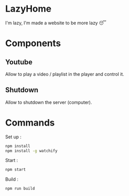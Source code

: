 # LazyHome
I'm lazy, I'm made a website to be more lazy :sleeping:

# Components
## Youtube
Allow to play a video / playlist in the player and control it.
## Shutdown
Allow to shutdown the server (computer). 

# Commands
Set up : 
```bash
npm install
npm install -g watchify
```
Start : 
```bash
npm start
```
Build : 
```bash
npm run build
```
